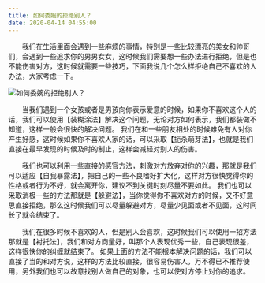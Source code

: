```yaml
---
title: 如何委婉的拒绝别人？
date: 2020-04-14 04:55:00
---
```




　　我们在生活里面会遇到一些麻烦的事情，特别是一些比较漂亮的美女和帅哥们，会遇到一些追求你的男男女女，这时候我们需要想一些办法进行拒绝，但是也不能伤害对方，这时候就需要一些技巧，下面我说几个怎么样拒绝自己不喜欢的人办法，大家考虑一下。

![如何委婉的拒绝别人？](/img/5c42e75031590cc80172a29929b531d0.jpg)

　　当我们遇到一个女孩或者是男孩向你表示爱意的时候，如果你不喜欢这个人的话，我们可以使用【装糊涂法】解决这个问题，无论对方如何表示，我们都装做不知道，这样一般会很快的解决问题。 我们在和一些朋友相处的时候难免有人对你产生好感，这时候如果你不喜欢人家的话，可以采取【扼杀萌芽法】，也就是我们直接在最早发现的时候及时的制止，这样会减轻对别人的伤害。

　　我们也可以利用一些直接的感官方法，刺激对方放弃对你的兴趣，那就是我们可以适应【自我暴露法】，把自己的一些不良嗜好扩大化，这样对方很快觉得你的性格或者行为不好，就会离开你，建议不到关键时刻尽量不要如此。 我们也可以采取消极一些的方法那就是【躲避法】，当你觉得你不喜欢对方的时候，又不好意思直接拒绝，那么这时候我们可以尽量躲避对方，尽量少见面或者不见面，这时间长了就会结束了。

　　我们在很多时候不喜欢的人，但是别人会喜欢，这时候我们可以使用一招方法那就是【衬托法】，我们和对方商量好，叫那个人表现优秀一些，自己表现很差，这样很快你的纠缠就结束了。 如果上面的方法不能根本解决问题的话，我们可以直接了当的和对方说，这样的方法比较直接，很容易伤害人，万不得已不推荐使用，另外我们也可以故意找别人做自己的对象，也可以使对方停止对你的追求。